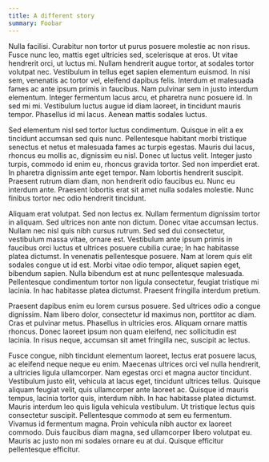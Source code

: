 ```yaml
---
title: A different story
summary: Foobar
---
```


Nulla facilisi. Curabitur non tortor ut purus posuere molestie ac non risus. Fusce nunc leo, mattis eget ultricies sed, scelerisque at eros. Ut vitae hendrerit orci, ut luctus mi. Nullam hendrerit augue tortor, at sodales tortor volutpat nec. Vestibulum in tellus eget sapien elementum euismod. In nisi sem, venenatis ac tortor vel, eleifend dapibus felis. Interdum et malesuada fames ac ante ipsum primis in faucibus. Nam pulvinar sem in justo interdum elementum. Integer fermentum lacus arcu, et pharetra nunc posuere id. In sed mi mi. Vestibulum luctus augue id diam laoreet, in tincidunt mauris tempor. Phasellus id mi lacus. Aenean mattis sodales luctus.

Sed elementum nisl sed tortor luctus condimentum. Quisque in elit a ex tincidunt accumsan sed quis nunc. Pellentesque habitant morbi tristique senectus et netus et malesuada fames ac turpis egestas. Mauris dui lacus, rhoncus eu mollis ac, dignissim eu nisl. Donec ut luctus velit. Integer justo turpis, commodo id enim eu, rhoncus gravida tortor. Sed non imperdiet erat. In pharetra dignissim ante eget tempor. Nam lobortis hendrerit suscipit. Praesent rutrum diam diam, non hendrerit odio faucibus eu. Nunc eu interdum ante. Praesent lobortis erat sit amet nulla sodales molestie. Nunc finibus tortor nec odio hendrerit tincidunt.

Aliquam erat volutpat. Sed non lectus ex. Nullam fermentum dignissim tortor in aliquam. Sed ultrices non ante non dictum. Donec vitae accumsan lectus. Nullam nec nisl quis nibh cursus rutrum. Sed sed dui consectetur, vestibulum massa vitae, ornare est. Vestibulum ante ipsum primis in faucibus orci luctus et ultrices posuere cubilia curae; In hac habitasse platea dictumst. In venenatis pellentesque posuere. Nam at lorem quis elit sodales congue ut id est. Morbi vitae odio tempor, aliquet sapien eget, bibendum sapien. Nulla bibendum est at nunc pellentesque malesuada. Pellentesque condimentum tortor non ligula consectetur, feugiat tristique mi lacinia. In hac habitasse platea dictumst. Praesent fringilla interdum pretium.

Praesent dapibus enim eu lorem cursus posuere. Sed ultrices odio a congue dignissim. Nam libero dolor, consectetur id maximus non, porttitor ac diam. Cras et pulvinar metus. Phasellus in ultricies eros. Aliquam ornare mattis rhoncus. Donec laoreet ipsum non quam eleifend, nec sollicitudin est lacinia. In risus neque, accumsan sit amet fringilla nec, suscipit ac lectus.

Fusce congue, nibh tincidunt elementum laoreet, lectus erat posuere lacus, ac eleifend neque neque eu enim. Maecenas ultrices orci vel nulla hendrerit, a ultricies ligula ullamcorper. Nam egestas orci et magna auctor tincidunt. Vestibulum justo elit, vehicula at lacus eget, tincidunt ultrices tellus. Quisque aliquam feugiat velit, quis ullamcorper ante laoreet ac. Quisque id mauris tempus, lacinia tortor quis, interdum nibh. In hac habitasse platea dictumst. Mauris interdum leo quis ligula vehicula vestibulum. Ut tristique lectus quis consectetur suscipit. Pellentesque commodo at sem eu fermentum. Vivamus id fermentum magna. Proin vehicula nibh auctor ex laoreet commodo. Duis faucibus diam magna, sed ullamcorper libero volutpat eu. Mauris ac justo non mi sodales ornare eu at dui. Quisque efficitur pellentesque efficitur.